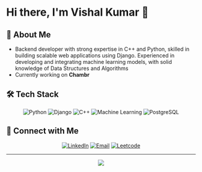 # Hi there, I'm Vishal Kumar 👋

<div align="center">
  


</div>

## 🚀 About Me

- Backend developer with strong expertise in C++ and Python, skilled in building scalable web applications using Django. Experienced in developing and integrating machine learning models, with solid knowledge of Data Structures and Algorithms
- Currently working on **Chambr**

## 🛠️ Tech Stack

<div align="center">

![Python](https://img.shields.io/badge/-Python-3776AB?style=flat-square&logo=python&logoColor=white)
![Django](https://img.shields.io/badge/-Django-F7DF1E?style=flat-square&logo=Django&logoColor=black)
![C++](https://img.shields.io/badge/-C++-61DAFB?style=flat-square&logo=C++&logoColor=black)
![Machine Learning](https://img.shields.io/badge/-ML-339933?style=flat-square&logo=ML&logoColor=white)
![PostgreSQL](https://img.shields.io/badge/-PostgreSQL-F05032?style=flat-square&logo=PostgreSQL&logoColor=white)

</div>

## 🤝 Connect with Me

<div align="center">

[![LinkedIn](https://img.shields.io/badge/-LinkedIn-0077B5?style=for-the-badge&logo=linkedin&logoColor=white)](https://www.linkedin.com/in/vishalkumar-profile/)
[![Email](https://img.shields.io/badge/-Email-D14836?style=for-the-badge&logo=gmail&logoColor=white)](mailto:vishal29.ku@gmail.com)
[![Leetcode](https://img.shields.io/badge/-Leetcode-000000?style=for-the-badge&logo=vercel&logoColor=white)](https://leetcode.com/u/VishalVoyager/)

</div>

---

<div align="center">
  <img src="https://capsule-render.vercel.app/api?type=waving&color=gradient&height=100&section=footer"/>
</div>
